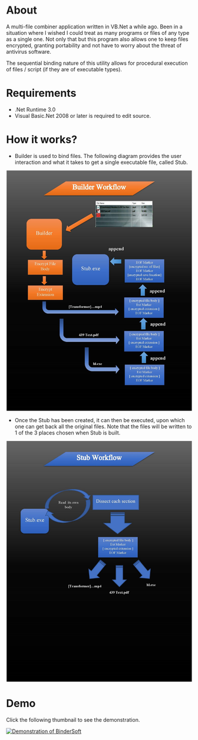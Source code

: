 # About

A multi-file combiner application written in VB.Net a while ago. Been in a situation where I wished I could treat as many programs or files of any type as a single one. Not only that but this program also allows one to keep files encrypted, granting portability and not have to worry about the threat of antivirus software.

The sequential binding nature of this utility allows for procedural execution of files / script (if they are of executable types).



# Requirements

 - .Net Runtime 3.0
 - Visual Basic.Net 2008 or later is required to edit source.



# How it works?

  - Builder is used to bind files. The following diagram provides the user interaction and what it takes to get a single executable file, called Stub.
  
  ![Capturing](/builder_workflow.jpg)
  
  
  - Once the Stub has been created, it can then be executed, upon which one can get back all the original files. Note that the files will be written to 1 of the 3 places chosen when Stub is built.
  
  ![Capturing](/stub_workflow.jpg)



# Demo

Click the following thumbnail to see the demonstration.

[![Demonstration of BinderSoft](http://img.youtube.com/vi/89upnww_Z60/0.jpg)](https://youtu.be/89upnww_Z60 )
